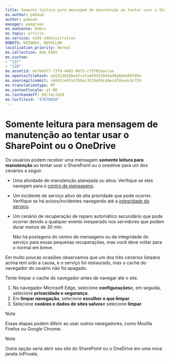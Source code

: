 ```yaml
---
title: Somente leitura para mensagem de manutenção ao tentar usar o SharePoint ou o OneDrive
ms.author: pebaum
author: pebaum
manager: pamgreen
ms.audience: Admin
ms.topic: article
ms.service: o365-administration
ROBOTS: NOINDEX, NOFOLLOW
localization_priority: Normal
ms.collection: Adm_O365
ms.custom:
- "127"
- "128"
ms.assetid: de7b6877-f3f9-4402-8072-c73783aaccaa
ms.openlocfilehash: a3d313816beefcefa4d93528d3ad9a684e60390e
ms.sourcegitcommit: c6692ce0fa1358ec3529e59ca0ecdfdea4cdc759
ms.translationtype: MT
ms.contentlocale: pt-BR
ms.lasthandoff: 09/14/2020
ms.locfileid: "47670820"
---
```

# <a name="read-only-for-maintenance-message-when-attempting-to-use-sharepoint-or-onedrive"></a>Somente leitura para mensagem de manutenção ao tentar usar o SharePoint ou o OneDrive

Os usuários podem receber uma mensagem **somente leitura para manutenção** ao tentar usar o SharePoint ou o onedrive para um dos cenários a seguir. 

-   Uma atividade de manutenção planejada ou ativa.  Verifique se eles navegam para o [centro de mensagens](https://portal.office.com/adminportal/home#/messagecenter).
-   Um incidente de serviço ativo de alta prioridade que pode ocorrer. Verifique se há avisos/incidentes navegando até a [integridade do serviço](https://portal.office.com/adminportal/home#/servicehealth).
-   Um cenário de recuperação de reparo automático secundário que pode ocorrer devido a qualquer evento inesperado nos servidores que podem durar menos de 30 min. 
    
    Não há postagens do centro de mensagens ou da integridade do serviço para essas pequenas recuperações, mas você deve voltar para o normal em breve.

Em muito poucas ocasiões observamos que um dos três cenários listados acima tem sido a causa, e o serviço foi restaurado, mas o cache do navegador do usuário não foi apagado.

Tente limpar o cache do navegador antes de navegar até o site.

1. No navegador Microsoft Edge, selecione **configurações**e, em seguida, selecione **privacidade e segurança**.
2. Em **limpar navegação**, selecione **escolher o que limpar**.
3. Selecione **cookies e dados de sites salvos**e selecione **limpar**.

>[!Note] 
> Essas etapas podem diferir ao usar outros navegadores, como Mozilla Firefox ou Google Chrome.

>[!Note] 
> Outra opção seria abrir seu site do SharePoint ou o OneDrive em uma nova janela InPrivate.